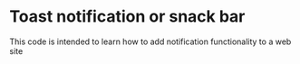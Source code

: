 # Toast notification or snack bar

This code is intended to learn how to add notification functionality to a web site
